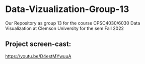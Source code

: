 # Data-Vizualization-Group-13
Our Repository as group 13 for the course CPSC4030/6030 Data Visualization at Clemson University for the sem Fall 2022

## Project screen-cast: 
https://youtu.be/D4estMYwuuA
